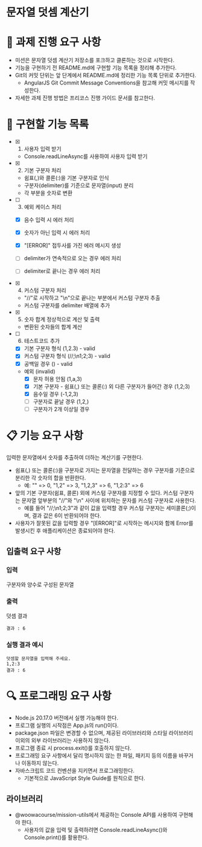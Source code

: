 # **문자열 덧셈 계산기**

# 📌 과제 진행 요구 사항

- 미션은 문자열 덧셈 계산기 저장소를 포크하고 클론하는 것으로 시작한다.
- 기능을 구현하기 전 README.md에 구현할 기능 목록을 정리해 추가한다.
- Git의 커밋 단위는 앞 단계에서 README.md에 정리한 기능 목록 단위로 추가한다.
  - AngularJS Git Commit Message Conventions을 참고해 커밋 메시지를 작성한다.
- 자세한 과제 진행 방법은 프리코스 진행 가이드 문서를 참고한다.

# 📝 구현할 기능 목록

- [x] 1. 사용자 입력 받기

  - Console.readLineAsync를 사용하여 사용자 입력 받기

- [x] 2. 기본 구분자 처리

  - 쉼표(,)와 콜론(:)을 기본 구분자로 인식
  - 구분자(delimiter)를 기준으로 문자열(input) 분리
  - 각 부분을 숫자로 변환

- [ ] 3. 예외 케이스 처리

  - [x] 음수 입력 시 에러 처리
  - [x] 숫자가 아닌 입력 시 에러 처리
  - [x] "[ERROR]" 접두사를 가진 에러 메시지 생성
  - [ ] delimiter가 연속적으로 오는 경우 에러 처리
  - [ ] delimiter로 끝나는 경우 에러 처리
  

- [x] 4. 커스텀 구분자 처리

  - "//"로 시작하고 "\n"으로 끝나는 부분에서 커스텀 구분자 추출
  - 커스텀 구분자를 delimiter 배열에 추가

- [x] 5. 숫자 합계 정상적으로 계산 및 출력

  - 변환된 숫자들의 합계 계산

- [ ] 6. 테스트코드 추가
  
  - [x] 기본 구분자 형식 (1,2.3) - valid
  - [x] 커스텀 구분자 형식 (//;\\n1;2;3) - valid
  - [x] 공백일 경우 () - valid

  - 예외 (invalid)
    - [x] 문자 허용 안됨 (1,a,3)
    - [x] 기본 구분자 - 쉼표(,) 또는 콜론(:) 외 다른 구분자가 들어간 경우 (1,2;3) 
    - [x] 음수일 경우 (-1,2,3)
    - [ ] 구분자로 끝날 경우 (1,2,)
    - [ ] 구분자가 2개 이상일 경우

# 📋 기능 요구 사항

입력한 문자열에서 숫자를 추출하여 더하는 계산기를 구현한다.

- 쉼표(,) 또는 콜론(:)을 구분자로 가지는 문자열을 전달하는 경우 구분자를 기준으로 분리한 각 숫자의 합을 반환한다.
  - 예: "" => 0, "1,2" => 3, "1,2,3" => 6, "1,2:3" => 6
- 앞의 기본 구분자(쉼표, 콜론) 외에 커스텀 구분자를 지정할 수 있다. 커스텀 구분자는 문자열 앞부분의 "//"와 "\n" 사이에 위치하는 문자를 커스텀 구분자로 사용한다.
  - 예를 들어 "//;\n1;2;3"과 같이 값을 입력할 경우 커스텀 구분자는 세미콜론(;)이며, 결과 값은 6이 반환되어야 한다.
- 사용자가 잘못된 값을 입력할 경우 "[ERROR]"로 시작하는 메시지와 함께 Error를 발생시킨 후 애플리케이션은 종료되어야 한다.

## 입출력 요구 사항

### 입력

구분자와 양수로 구성된 문자열

### 출력

덧셈 결과

```
결과 : 6
```

### 실행 결과 예시

```
덧셈할 문자열을 입력해 주세요.
1,2:3
결과 : 6
```

# 🔍 프로그래밍 요구 사항

- Node.js 20.17.0 버전에서 실행 가능해야 한다.
- 프로그램 실행의 시작점은 App.js의 run()이다.
- package.json 파일은 변경할 수 없으며, 제공된 라이브러리와 스타일 라이브러리 이외의 외부 라이브러리는 사용하지 않는다.
- 프로그램 종료 시 process.exit()를 호출하지 않는다.
- 프로그래밍 요구 사항에서 달리 명시하지 않는 한 파일, 패키지 등의 이름을 바꾸거나 이동하지 않는다.
- 자바스크립트 코드 컨벤션을 지키면서 프로그래밍한다.
  - 기본적으로 JavaScript Style Guide를 원칙으로 한다.

## 라이브러리

- @woowacourse/mission-utils에서 제공하는 Console API를 사용하여 구현해야 한다.
  - 사용자의 값을 입력 및 출력하려면 Console.readLineAsync()와 Console.print()를 활용한다.
